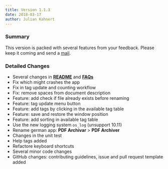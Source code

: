 ```yaml
---
title: Version 1.1.3
date: 2018-03-17
author: Julian Kahnert
---
```


### Summary

This version is packed with several features from your feedback.
Please keep it coming and send a [mail](mailto:feature-request@pdf-archiver.mailclark.ai).

### Detailed Changes

* Several changes in [**README**](https://github.com/PDF-Archiver/PDF-Archiver/blob/master/README.md) and [**FAQs**](https://pdf-archiver.io/de/faq)
* Fix which might crashes the app
* Fix in tag update and counting workflow
* Fix: remove spaces from document description
* Feature: add check if file already exists before renaming
* Feature: tag update menu button
* Feature: add tags by clicking in the available tag table
* Feature: save and restore the window position
* Feature: add sorting in available tag table
* Use the new logging system `os_log` (unsupport 10.11)
* Rename german app: **PDF Archivar** > **PDF Archiver**
* Changes in the unit test
* Help tags added
* Refactore keyboard shortcuts
* Several minor code changes
* GitHub changes: contributing guidelines, issue and pull request template added
